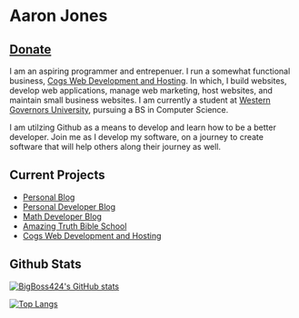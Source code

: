 # Aaron Jones
[Donate](https://www.paypal.com/donate/?hosted_button_id=BVLCTWDWB38VW)
----

I am an aspiring programmer and entrepenuer. I run a somewhat functional business, [Cogs Web Development and Hosting](https://www.cogswebdevelopmentandhosting.com). In which, I build websites, develop web applications, manage web marketing, host websites, and maintain small business websites. I am currently a student at [Western Governors University](https://www.wgu.edu), pursuing a BS in Computer Science. 

I am utilzing Github as a means to develop and learn how to be a better developer. Join me as I develop my software, on a journey to create software that will help others along their journey as well. 

## Current Projects

 - [Personal Blog](https://bigboss424.github.io/adayinthelife)
 - [Personal Developer Blog](https://bigboss424.github.io/)
 - [Math Developer Blog](https://bigboss424.github.io/jmathdev)
 - [Amazing Truth Bible School](https://www.amazingtruthbibleschool.com)
 - [Cogs Web Development and Hosting](https://www.cogswebdevelopmentandhosting.com)

## Github Stats

[![BigBoss424's GitHub stats](https://github-readme-stats.vercel.app/api?username=bigboss424)](https://github.com/bigboss424/github-readme-stats)

[![Top Langs](https://github-readme-stats.vercel.app/api/top-langs/?username=bigboss424)](https://github.com/bigboss424)



<!--
**BigBoss424/BigBoss424** is a ✨ _special_ ✨ repository because its `README.md` (this file) appears on your GitHub profile.

Here are some ideas to get you started:

- 🔭 I’m currently working on ...
- 🌱 I’m currently learning ...
- 👯 I’m looking to collaborate on ...
- 🤔 I’m looking for help with ...
- 💬 Ask me about ...
- 📫 How to reach me: ...
- 😄 Pronouns: ...
- ⚡ Fun fact: ...
-->
